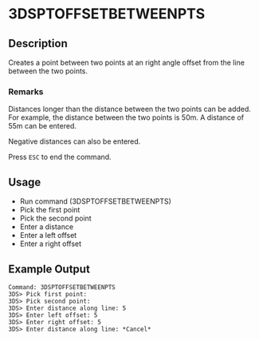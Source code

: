 # 3DSPTOFFSETBETWEENPTS

## Description

Creates a point between two points at an right angle offset from the line between the two points.

### Remarks

Distances longer than the distance between the two points can be added. For example, the distance between the two points is 50m. A distance of 55m can be entered.

Negative distances can also be entered.

Press `ESC` to end the command.

## Usage

* Run command (3DSPTOFFSETBETWEENPTS)
* Pick the first point
* Pick the second point
* Enter a distance
* Enter a left offset
* Enter a right offset

## Example Output

```
Command: 3DSPTOFFSETBETWEENPTS
3DS> Pick first point:
3DS> Pick second point:
3DS> Enter distance along line: 5
3DS> Enter left offset: 5
3DS> Enter right offset: 5
3DS> Enter distance along line: *Cancel*
```
